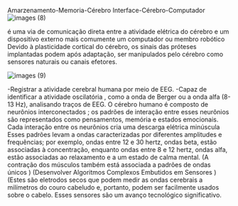 Amarzenamento-Memoria-Cérebro 
Interface-Cérebro-Computador
![images (8)](https://user-images.githubusercontent.com/62495617/181656097-f81c968b-d59a-491c-9509-3ec1e72dca0c.jpeg)

é uma via de comunicação direta entre a atividade elétrica do cérebro e um dispositivo externo
mais comumente um computador ou membro robótico
Devido à plasticidade cortical do cérebro, os sinais das próteses implantadas podem
após adaptação, ser manipulados pelo cérebro como sensores naturais ou canais efetores.

![images (9)](https://user-images.githubusercontent.com/62495617/181656477-6c3fd184-81c2-44be-8ec5-6a1e802c0bed.jpeg)

-Registrar a atividade cerebral humana por meio de EEG.
-Capaz de identificar a atividade oscilatória , como a onda de Berger ou a onda alfa (8-13 Hz), analisando traços de EEG.
O cérebro humano é composto de neurônios interconectados ; os padrões de interação entre esses neurônios são representados como pensamentos, memória e estados emocionais.
Cada interação entre os neurônios cria uma descarga elétrica minúscula 
Esses padrões levam a ondas caracterizadas por diferentes amplitudes e frequências; 
por exemplo, ondas entre 12 e 30 hertz, ondas beta, estão associadas à concentração, 
enquanto ondas entre 8 e 12 hertz, ondas alfa, estão associadas ao relaxamento e a um estado de calma mental. 
(A contração dos músculos também está associada a padrões de ondas únicos )
(Desenvolver Algoritmos Complexos Embutidos em Sensores )
(Estes são eletrodos secos que podem medir as ondas cerebrais a milímetros do couro cabeludo e, portanto, podem ser facilmente usados ​​sobre o cabelo.
Esses sensores são um avanço tecnológico significativo.
